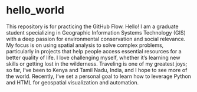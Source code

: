 # hello_world
This repository is for practicing the GitHub Flow.
Hello!
I am a graduate student specializing in Geographic Information Systems Technology (GIS) with a deep passion for environmental conservation and social relevance. My focus is on using spatial analysis to solve complex problems, particularly in projects that help people access essential resources for a better quality of life. I love challenging myself, whether it’s learning new skills or getting lost in the wilderness. Traveling is one of my greatest joys; so far, I’ve been to Kenya and Tamil Nadu, India, and I hope to see more of the world. Recently, I’ve set a personal goal to learn how to leverage Python and HTML for geospatial visualization and automation.
